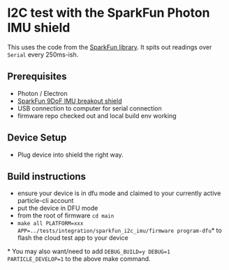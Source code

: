 # I2C test with the SparkFun Photon IMU shield

This uses the code from the [SparkFun library](https://github.com/sparkfun/Photon_IMU_Shield/commit/ccb384fa8d421d557d80189f20acbe4f6e707faf).
It spits out readings over `Serial` every 250ms-ish.

## Prerequisites

- Photon / Electron
- [SparkFun 9DoF IMU breakout shield](https://www.sparkfun.com/products/13629)
- USB connection to computer for serial connection
- firmware repo checked out and local build env working

## Device Setup

- Plug device into shield the right way.

## Build instructions

- ensure your device is in dfu mode and claimed to your currently active particle-cli account
- put the device in DFU mode
- from the root of firmware `cd main`
- `make all PLATFORM=xxx APP=../tests/integration/sparkfun_i2c_imu/firmware program-dfu`* to flash the cloud test app to your device

\* You may also want/need to add `DEBUG_BUILD=y DEBUG=1 PARTICLE_DEVELOP=1` to the above make command.
